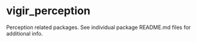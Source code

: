 # vigir_perception
Perception related packages. See individual package README.md files for additional info.
